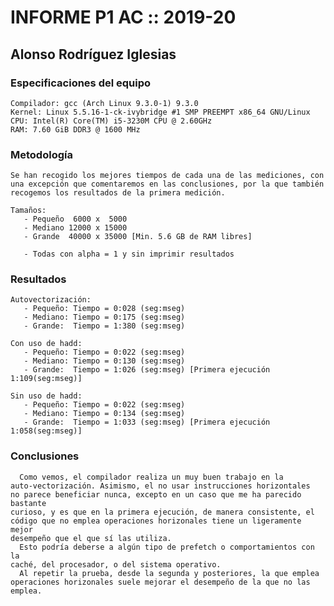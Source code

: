 # INFORME P1 AC :: 2019-20
## Alonso Rodríguez Iglesias

### Especificaciones del equipo
    Compilador: gcc (Arch Linux 9.3.0-1) 9.3.0
    Kernel: Linux 5.5.16-1-ck-ivybridge #1 SMP PREEMPT x86_64 GNU/Linux
    CPU: Intel(R) Core(TM) i5-3230M CPU @ 2.60GHz
    RAM: 7.60 GiB DDR3 @ 1600 MHz

### Metodología
    Se han recogido los mejores tiempos de cada una de las mediciones, con
    una excepción que comentaremos en las conclusiones, por la que también
    recogemos los resultados de la primera medición.

    Tamaños:
       - Pequeño  6000 x  5000
       - Mediano 12000 x 15000
       - Grande  40000 x 35000 [Min. 5.6 GB de RAM libres]

       - Todas con alpha = 1 y sin imprimir resultados

### Resultados
    Autovectorización:
       - Pequeño: Tiempo = 0:028 (seg:mseg)
       - Mediano: Tiempo = 0:175 (seg:mseg)
       - Grande:  Tiempo = 1:380 (seg:mseg)

    Con uso de hadd:
       - Pequeño: Tiempo = 0:022 (seg:mseg)
       - Mediano: Tiempo = 0:130 (seg:mseg)
       - Grande:  Tiempo = 1:026 (seg:mseg) [Primera ejecución 1:109(seg:mseg)]

    Sin uso de hadd:
       - Pequeño: Tiempo = 0:022 (seg:mseg)
       - Mediano: Tiempo = 0:134 (seg:mseg)
       - Grande:  Tiempo = 1:033 (seg:mseg) [Primera ejecución 1:058(seg:mseg)]


### Conclusiones
      Como vemos, el compilador realiza un muy buen trabajo en la
    auto-vectorización. Asimismo, el no usar instrucciones horizontales
    no parece beneficiar nunca, excepto en un caso que me ha parecido bastante
    curioso, y es que en la primera ejecución, de manera consistente, el
    código que no emplea operaciones horizonales tiene un ligeramente mejor
    desempeño que el que sí las utiliza.
      Esto podría deberse a algún tipo de prefetch o comportamientos con la
    caché, del procesador, o del sistema operativo.
      Al repetir la prueba, desde la segunda y posteriores, la que emplea
    operaciones horizonales suele mejorar el desempeño de la que no las emplea.